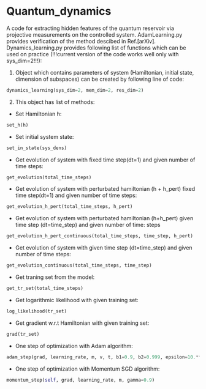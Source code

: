 # Quantum_dynamics
A code for extracting hidden features of the quantum reservoir via projective measurements on the controlled system. AdamLearning.py provides verification of the method descibed in Ref.[arXiv]. Dynamics_learning.py provides following list of functions which can be used on practice (!!!current version of the code works well only with sys_dim=2!!!):
1) Object which contains parameters of system (Hamiltonian, initial state, dimension of subspaces) can be created by following line of code:
```python
dynamics_learning(sys_dim=2, mem_dim=2, res_dim=2)
```
2) This object has list of methods:
* Set Hamiltonian h:
```python
set_h(h)
```
* Set initial system state:
```python
set_in_state(sys_dens)
```
* Get evolution of system with fixed time step(dt=1) and given number of time steps:
```python
get_evolution(total_time_steps)
```
* Get evolution of system with perturbated hamiltonian (h + h_pert) fixed time step(dt=1) and given number of time steps:
```python
get_evolution_h_pert(total_time_steps, h_pert)
```
* Get evolution of system with perturbated hamiltonian (h+h_pert) given time step (dt=time_step) and given number of time: steps
```python
get_evolution_h_pert_continuous(total_time_steps, time_step, h_pert)
```
* Get evolution of system with given time step (dt=time_step) and given number of time steps:
```python
get_evolution_continuous(total_time_steps, time_step)
```
* Get traning set from the model:
```python
get_tr_set(total_time_steps)
```
* Get logarithmic likelihood with given training set:
```python
log_likelihood(tr_set)
```
* Get gradient w.r.t Hamiltonian with given training set:
```python
grad(tr_set)
```
* One step of optimization with Adam algorithm:
```python
adam_step(grad, learning_rate, m, v, t, b1=0.9, b2=0.999, epsilon=10.**(-8))
```
* One step of optimization with Momentum SGD algorithm:
```python
momentum_step(self, grad, learning_rate, m, gamma=0.9)
```
